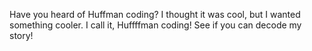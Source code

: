 Have you heard of Huffman coding? I thought it was cool, but I wanted something cooler. I call it, Huffffman coding! See if you can decode my story!
